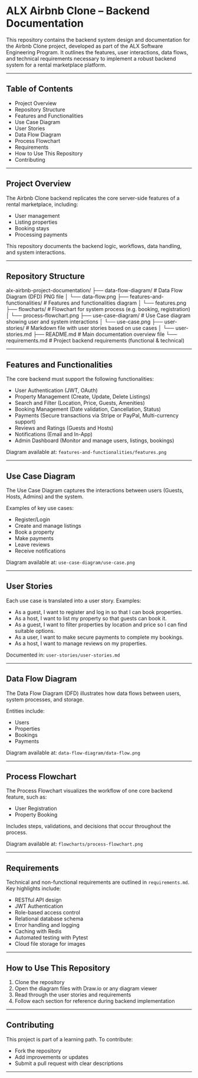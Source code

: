# ALX Airbnb Clone – Backend Documentation

This repository contains the backend system design and documentation for the Airbnb Clone project, developed as part of the ALX Software Engineering Program. It outlines the features, user interactions, data flows, and technical requirements necessary to implement a robust backend system for a rental marketplace platform.

---

## Table of Contents

- Project Overview  
- Repository Structure  
- Features and Functionalities  
- Use Case Diagram  
- User Stories  
- Data Flow Diagram  
- Process Flowchart  
- Requirements  
- How to Use This Repository  
- Contributing

---

## Project Overview

The Airbnb Clone backend replicates the core server-side features of a rental marketplace, including:

- User management  
- Listing properties  
- Booking stays  
- Processing payments  

This repository documents the backend logic, workflows, data handling, and system interactions.

---

## Repository Structure

alx-airbnb-project-documentation/
├── data-flow-diagram/ # Data Flow Diagram (DFD) PNG file
│ └── data-flow.png
├── features-and-functionalities/ # Features and functionalities diagram
│ └── features.png
├── flowcharts/ # Flowchart for system process (e.g. booking, registration)
│ └── process-flowchart.png
├── use-case-diagram/ # Use Case diagram showing user and system interactions
│ └── use-case.png
├── user-stories/ # Markdown file with user stories based on use cases
│ └── user-stories.md
├── README.md # Main documentation overview file
└── requirements.md # Project backend requirements (functional & technical)

---

## Features and Functionalities

The core backend must support the following functionalities:

- User Authentication (JWT, OAuth)  
- Property Management (Create, Update, Delete Listings)  
- Search and Filter (Location, Price, Guests, Amenities)  
- Booking Management (Date validation, Cancellation, Status)  
- Payments (Secure transactions via Stripe or PayPal, Multi-currency support)  
- Reviews and Ratings (Guests and Hosts)  
- Notifications (Email and In-App)  
- Admin Dashboard (Monitor and manage users, listings, bookings)

Diagram available at: `features-and-functionalities/features.png`

---

## Use Case Diagram

The Use Case Diagram captures the interactions between users (Guests, Hosts, Admins) and the system.

Examples of key use cases:

- Register/Login  
- Create and manage listings  
- Book a property  
- Make payments  
- Leave reviews  
- Receive notifications

Diagram available at: `use-case-diagram/use-case.png`

---

## User Stories

Each use case is translated into a user story. Examples:

- As a guest, I want to register and log in so that I can book properties.  
- As a host, I want to list my property so that guests can book it.  
- As a guest, I want to filter properties by location and price so I can find suitable options.  
- As a user, I want to make secure payments to complete my bookings.  
- As a host, I want to manage reviews on my properties.

Documented in: `user-stories/user-stories.md`

---

## Data Flow Diagram

The Data Flow Diagram (DFD) illustrates how data flows between users, system processes, and storage.

Entities include:

- Users  
- Properties  
- Bookings  
- Payments

Diagram available at: `data-flow-diagram/data-flow.png`

---

## Process Flowchart

The Process Flowchart visualizes the workflow of one core backend feature, such as:

- User Registration  
- Property Booking

Includes steps, validations, and decisions that occur throughout the process.

Diagram available at: `flowcharts/process-flowchart.png`

---

## Requirements

Technical and non-functional requirements are outlined in `requirements.md`. Key highlights include:

- RESTful API design  
- JWT Authentication  
- Role-based access control  
- Relational database schema  
- Error handling and logging  
- Caching with Redis  
- Automated testing with Pytest  
- Cloud file storage for images

---

## How to Use This Repository

1. Clone the repository  
2. Open the diagram files with Draw.io or any diagram viewer  
3. Read through the user stories and requirements  
4. Follow each section for reference during backend implementation

---

## Contributing

This project is part of a learning path. To contribute:

- Fork the repository  
- Add improvements or updates  
- Submit a pull request with clear descriptions

---

